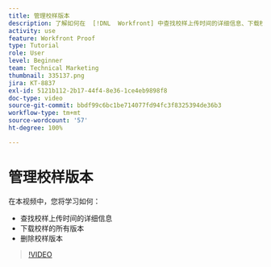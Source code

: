 ```yaml
---
title: 管理校样版本
description: 了解如何在  [!DNL  Workfront] 中查找校样上传时间的详细信息、下载校样的所有版本以及删除校样版本。
activity: use
feature: Workfront Proof
type: Tutorial
role: User
level: Beginner
team: Technical Marketing
thumbnail: 335137.png
jira: KT-8837
exl-id: 5121b112-2b17-44f4-8e36-1ce4eb9898f8
doc-type: video
source-git-commit: bbdf99c6bc1be714077fd94fc3f8325394de36b3
workflow-type: tm+mt
source-wordcount: '57'
ht-degree: 100%

---
```


# 管理校样版本

在本视频中，您将学习如何：

* 查找校样上传时间的详细信息
* 下载校样的所有版本
* 删除校样版本

>[!VIDEO](https://video.tv.adobe.com/v/3438652/?quality=12&learn=on&enablevpops=1&captions=chi_hans)

<!--
## Learn more
* Manage proof versions
* Remove or archive a proof
* Summary for documents overview
-->
